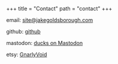 +++
title = "Contact"
path = "contact"
+++

email: [site@jakegoldsborough.com](mailto:site@jakegoldsborough.com)

github: [github](https://github.com/ducks)

mastodon: <a rel="me" href="https://hachyderm.io/@ducks">ducks on Mastodon</a>

etsy: [GnarlyVoid](https://www.etsy.com/shop/GnarlyVoid)
